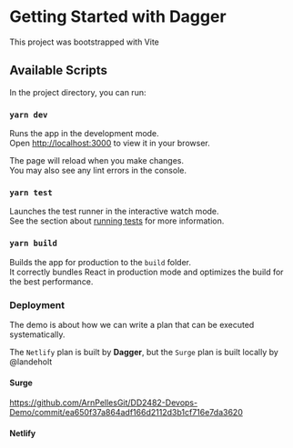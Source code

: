 # Getting Started with Dagger

This project was bootstrapped with Vite

## Available Scripts

In the project directory, you can run:

### `yarn dev`

Runs the app in the development mode.\
Open [http://localhost:3000](http://localhost:3000) to view it in your browser.

The page will reload when you make changes.\
You may also see any lint errors in the console.

### `yarn test`

Launches the test runner in the interactive watch mode.\
See the section about [running tests](https://facebook.github.io/create-react-app/docs/running-tests) for more information.

### `yarn build`

Builds the app for production to the `build` folder.\
It correctly bundles React in production mode and optimizes the build for the best performance.


### Deployment

The demo is about how we can write a plan that can be executed systematically.

The `Netlify` plan is built by **Dagger**, but the `Surge` plan is built locally by @landeholt

#### Surge

https://github.com/ArnPellesGit/DD2482-Devops-Demo/commit/ea650f37a864adf166d2112d3b1cf716e7da3620

#### Netlify


